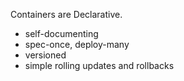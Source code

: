 Containers are Declarative.
* self-documenting
* spec-once, deploy-many
* versioned
* simple rolling updates and rollbacks